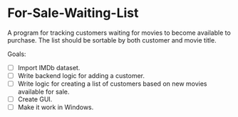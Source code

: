 # For-Sale-Waiting-List
A  program for tracking customers waiting for movies to become available to purchase. The list should be sortable by both customer and movie title.

Goals:
- [ ] Import IMDb dataset.
- [ ] Write backend logic for adding a customer.
- [ ] Write logic for creating a list of customers based on new movies available for sale.
- [ ] Create GUI.
- [ ] Make it work in Windows.
